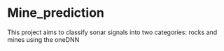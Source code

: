 # Mine_prediction
This project aims to classify sonar signals into two categories: rocks and mines using the oneDNN 
